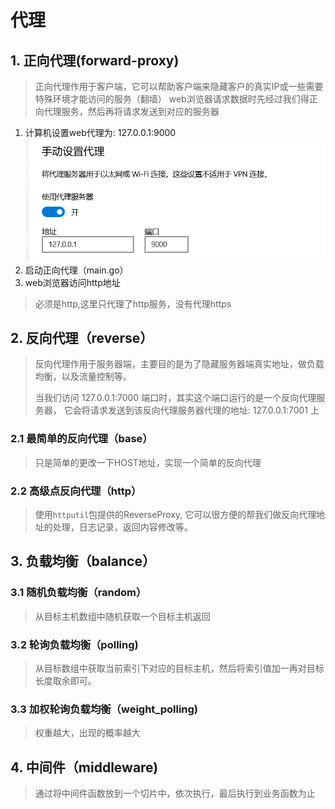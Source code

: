 # 代理

## 1. 正向代理(forward-proxy)
> 正向代理作用于客户端，它可以帮助客户端来隐藏客户的真实IP或一些需要特殊环境才能访问的服务（翻墙）
> web浏览器请求数据时先经过我们得正向代理服务，然后再将请求发送到对应的服务器

1. 计算机设置web代理为: 127.0.0.1:9000
![](../screenshot/setting.png)
2. 启动正向代理（main.go）
3. web浏览器访问http地址
> 必须是http,这里只代理了http服务，没有代理https

## 2. 反向代理（reverse）
> 反向代理作用于服务器端，主要目的是为了隐藏服务器端真实地址，做负载均衡，以及流量控制等。
>
> 当我们访问 127.0.0.1:7000 端口时，其实这个端口运行的是一个反向代理服务器，
> 它会将请求发送到该反向代理服务器代理的地址: 127.0.0.1:7001 上

### 2.1 最简单的反向代理（base）
> 只是简单的更改一下HOST地址，实现一个简单的反向代理

### 2.2 高级点反向代理（http）
> 使用`httputil`包提供的ReverseProxy, 它可以很方便的帮我们做反向代理地址的处理，日志记录，返回内容修改等。


## 3. 负载均衡（balance）

### 3.1 随机负载均衡（random）
> 从目标主机数组中随机获取一个目标主机返回

### 3.2 轮询负载均衡（polling)
> 从目标数组中获取当前索引下对应的目标主机，然后将索引值加一再对目标长度取余即可。

### 3.3 加权轮询负载均衡（weight_polling)
> 权重越大，出现的概率越大


## 4. 中间件（middleware)
> 通过将中间件函数放到一个切片中，依次执行，最后执行到业务函数为止
